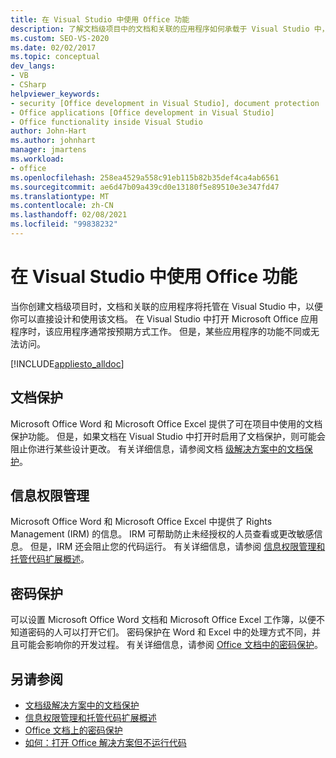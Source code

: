 ```yaml
---
title: 在 Visual Studio 中使用 Office 功能
description: 了解文档级项目中的文档和关联的应用程序如何承载于 Visual Studio 中，以便您可以直接处理文档。
ms.custom: SEO-VS-2020
ms.date: 02/02/2017
ms.topic: conceptual
dev_langs:
- VB
- CSharp
helpviewer_keywords:
- security [Office development in Visual Studio], document protection
- Office applications [Office development in Visual Studio]
- Office functionality inside Visual Studio
author: John-Hart
ms.author: johnhart
manager: jmartens
ms.workload:
- office
ms.openlocfilehash: 258ea4529a558c91eb115b82b35def4ca4ab6561
ms.sourcegitcommit: ae6d47b09a439cd0e13180f5e89510e3e347fd47
ms.translationtype: MT
ms.contentlocale: zh-CN
ms.lasthandoff: 02/08/2021
ms.locfileid: "99838232"
---
```

# <a name="use-office-functionality-inside-of-visual-studio"></a>在 Visual Studio 中使用 Office 功能
  当你创建文档级项目时，文档和关联的应用程序将托管在 Visual Studio 中，以便你可以直接设计和使用该文档。 在 Visual Studio 中打开 Microsoft Office 应用程序时，该应用程序通常按预期方式工作。 但是，某些应用程序的功能不同或无法访问。

 [!INCLUDE[appliesto_alldoc](../vsto/includes/appliesto-alldoc-md.md)]

## <a name="document-protection"></a>文档保护
 Microsoft Office Word 和 Microsoft Office Excel 提供了可在项目中使用的文档保护功能。 但是，如果文档在 Visual Studio 中打开时启用了文档保护，则可能会阻止你进行某些设计更改。 有关详细信息，请参阅文档 [级解决方案中的文档保护](../vsto/document-protection-in-document-level-solutions.md)。

## <a name="information-rights-management"></a>信息权限管理
 Microsoft Office Word 和 Microsoft Office Excel 中提供了 Rights Management (IRM) 的信息。 IRM 可帮助防止未经授权的人员查看或更改敏感信息。 但是，IRM 还会阻止您的代码运行。 有关详细信息，请参阅 [信息权限管理和托管代码扩展概述](../vsto/information-rights-management-and-managed-code-extensions-overview.md)。

## <a name="password-protection"></a>密码保护
 可以设置 Microsoft Office Word 文档和 Microsoft Office Excel 工作簿，以便不知道密码的人可以打开它们。 密码保护在 Word 和 Excel 中的处理方式不同，并且可能会影响你的开发过程。 有关详细信息，请参阅 [Office 文档中的密码保护](../vsto/password-protection-on-office-documents.md)。

## <a name="see-also"></a>另请参阅
- [文档级解决方案中的文档保护](../vsto/document-protection-in-document-level-solutions.md)
- [信息权限管理和托管代码扩展概述](../vsto/information-rights-management-and-managed-code-extensions-overview.md)
- [Office 文档上的密码保护](../vsto/password-protection-on-office-documents.md)
- [如何：打开 Office 解决方案但不运行代码](../vsto/how-to-open-office-solutions-without-running-code.md)
